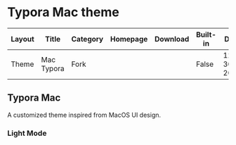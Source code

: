 # Typora Mac theme

| Layout | Title      | Category | Homepage | Download | Built-in | Date       | Author       |
| ------ | ---------- | -------- | -------- | -------- | -------- | ---------- | ------------ |
| Theme  | Mac Typora | Fork     |          |          | False    | 12-30-2022 | ILYAS OUSBAA |

## Typora Mac 

A customized theme inspired from MacOS UI design.

### Light Mode
